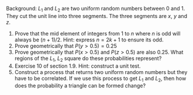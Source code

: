 Background: $L_1$ and $L_2$ are two uniform random numbers between $0$ and $1$. They cut the unit line into three segments. 
The three segments are $x$, $y$ and $z$.

 1. Prove that the mid element of integers from $1$ to $n$ where $n$ is odd will always be $(n+1)/2$. Hint: express $n=2k+1$ to ensure its odd.
 2. Prove geometrically that $P(y>0.5)=0.25$
 3. Prove geometrically that $P(x>0.5)$ and $P(z>0.5)$ are also $0.25$. What regions of the $L_1$, $L_2$ square do these probabilities represent?
 4. Exercise 10 of section 1.9. Hint: construct a unit test.
 5. Construct a process that returns two uniform random numbers but they have to be correlated. If we use this process to get $L_1$ and $L_2$, then how does the probability a triangle can be formed change?
